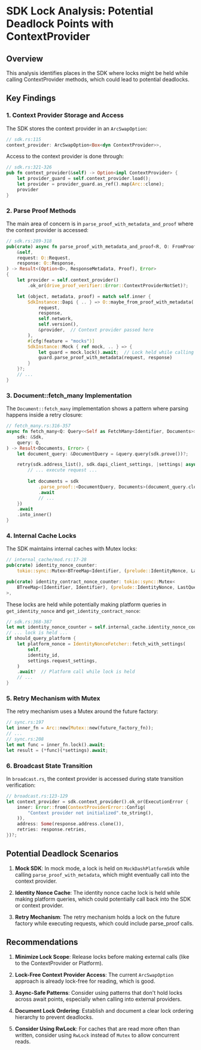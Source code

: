 # SDK Lock Analysis: Potential Deadlock Points with ContextProvider

## Overview

This analysis identifies places in the SDK where locks might be held while calling ContextProvider methods, which could lead to potential deadlocks.

## Key Findings

### 1. Context Provider Storage and Access

The SDK stores the context provider in an `ArcSwapOption`:
```rust
// sdk.rs:115
context_provider: ArcSwapOption<Box<dyn ContextProvider>>,
```

Access to the context provider is done through:
```rust
// sdk.rs:321-326
pub fn context_provider(&self) -> Option<impl ContextProvider> {
    let provider_guard = self.context_provider.load();
    let provider = provider_guard.as_ref().map(Arc::clone);
    provider
}
```

### 2. Parse Proof Methods

The main area of concern is in `parse_proof_with_metadata_and_proof` where the context provider is accessed:

```rust
// sdk.rs:289-318
pub(crate) async fn parse_proof_with_metadata_and_proof<R, O: FromProof<R> + MockResponse>(
    &self,
    request: O::Request,
    response: O::Response,
) -> Result<(Option<O>, ResponseMetadata, Proof), Error>
{
    let provider = self.context_provider()
        .ok_or(drive_proof_verifier::Error::ContextProviderNotSet)?;

    let (object, metadata, proof) = match self.inner {
        SdkInstance::Dapi { .. } => O::maybe_from_proof_with_metadata(
            request,
            response,
            self.network,
            self.version(),
            &provider,  // Context provider passed here
        ),
        #[cfg(feature = "mocks")]
        SdkInstance::Mock { ref mock, .. } => {
            let guard = mock.lock().await;  // Lock held while calling parse_proof
            guard.parse_proof_with_metadata(request, response)
        }
    }?;
    // ...
}
```

### 3. Document::fetch_many Implementation

The `Document::fetch_many` implementation shows a pattern where parsing happens inside a retry closure:

```rust
// fetch_many.rs:316-357
async fn fetch_many<Q: Query<<Self as FetchMany<Identifier, Documents>>::Request>>(
    sdk: &Sdk,
    query: Q,
) -> Result<Documents, Error> {
    let document_query: &DocumentQuery = &query.query(sdk.prove())?;

    retry(sdk.address_list(), sdk.dapi_client_settings, |settings| async move {
        // ... execute request ...
        
        let documents = sdk
            .parse_proof::<DocumentQuery, Documents>(document_query.clone(), response)
            .await
            // ...
    })
    .await
    .into_inner()
}
```

### 4. Internal Cache Locks

The SDK maintains internal caches with Mutex locks:

```rust
// internal_cache/mod.rs:17-28
pub(crate) identity_nonce_counter:
    tokio::sync::Mutex<BTreeMap<Identifier, (prelude::IdentityNonce, LastQueryTimestamp)>>,

pub(crate) identity_contract_nonce_counter: tokio::sync::Mutex<
    BTreeMap<(Identifier, Identifier), (prelude::IdentityNonce, LastQueryTimestamp)>,
>,
```

These locks are held while potentially making platform queries in `get_identity_nonce` and `get_identity_contract_nonce`:

```rust
// sdk.rs:368-387
let mut identity_nonce_counter = self.internal_cache.identity_nonce_counter.lock().await;
// ... lock is held ...
if should_query_platform {
    let platform_nonce = IdentityNonceFetcher::fetch_with_settings(
        self,
        identity_id,
        settings.request_settings,
    )
    .await?  // Platform call while lock is held
    // ...
}
```

### 5. Retry Mechanism with Mutex

The retry mechanism uses a Mutex around the future factory:

```rust
// sync.rs:197
let inner_fn = Arc::new(Mutex::new(future_factory_fn));
// ...
// sync.rs:208
let mut func = inner_fn.lock().await;
let result = (*func)(*settings).await;
```

### 6. Broadcast State Transition

In `broadcast.rs`, the context provider is accessed during state transition verification:

```rust
// broadcast.rs:123-129
let context_provider = sdk.context_provider().ok_or(ExecutionError {
    inner: Error::from(ContextProviderError::Config(
        "Context provider not initialized".to_string(),
    )),
    address: Some(response.address.clone()),
    retries: response.retries,
})?;
```

## Potential Deadlock Scenarios

1. **Mock SDK**: In mock mode, a lock is held on `MockDashPlatformSdk` while calling `parse_proof_with_metadata`, which might eventually call into the context provider.

2. **Identity Nonce Cache**: The identity nonce cache lock is held while making platform queries, which could potentially call back into the SDK or context provider.

3. **Retry Mechanism**: The retry mechanism holds a lock on the future factory while executing requests, which could include parse_proof calls.

## Recommendations

1. **Minimize Lock Scope**: Release locks before making external calls (like to the ContextProvider or Platform).

2. **Lock-Free Context Provider Access**: The current `ArcSwapOption` approach is already lock-free for reading, which is good.

3. **Async-Safe Patterns**: Consider using patterns that don't hold locks across await points, especially when calling into external providers.

4. **Document Lock Ordering**: Establish and document a clear lock ordering hierarchy to prevent deadlocks.

5. **Consider Using RwLock**: For caches that are read more often than written, consider using `RwLock` instead of `Mutex` to allow concurrent reads.